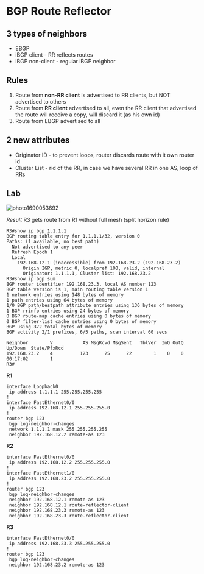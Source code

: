 # BGP Route Reflector 
## 3 types of neighbors
* EBGP
* iBGP client - RR reflects routes
* iBGP non-client - regular iBGP neighbor

## Rules
1. Route from **non-RR client** is advertised to RR clients, but NOT advertised to others
2. Route from **RR client** advertised to all, even the RR client that advertised the route will receive a copy, will discard it (as his own id)
3. Route from EBGP advertised to all

## 2 new attributes
* Originator ID - to prevent loops, router discards route with it own router id
* Cluster List  - rid of the RR, in case we have several RR in one AS, loop of RRs

## Lab
![photo1690053692](https://github.com/DariaShantalova/dariashantalova.github.io/assets/34622678/bb2af5e6-8a4f-4cba-9ddc-47502a8681ea)

*Result*
R3 gets route from R1 without full mesh (split horizon rule)
```
R3#show ip bgp 1.1.1.1
BGP routing table entry for 1.1.1.1/32, version 0
Paths: (1 available, no best path)
  Not advertised to any peer
  Refresh Epoch 1
  Local
    192.168.12.1 (inaccessible) from 192.168.23.2 (192.168.23.2)
      Origin IGP, metric 0, localpref 100, valid, internal
      Originator: 1.1.1.1, Cluster list: 192.168.23.2
R3#show ip bgp sum    
BGP router identifier 192.168.23.3, local AS number 123
BGP table version is 1, main routing table version 1
1 network entries using 148 bytes of memory
1 path entries using 64 bytes of memory
1/0 BGP path/bestpath attribute entries using 136 bytes of memory
1 BGP rrinfo entries using 24 bytes of memory
0 BGP route-map cache entries using 0 bytes of memory
0 BGP filter-list cache entries using 0 bytes of memory
BGP using 372 total bytes of memory
BGP activity 2/1 prefixes, 6/5 paths, scan interval 60 secs

Neighbor        V           AS MsgRcvd MsgSent   TblVer  InQ OutQ Up/Down  State/PfxRcd
192.168.23.2    4          123      25      22        1    0    0 00:17:02        1
R3#
```

**R1**
```
interface Loopback0
 ip address 1.1.1.1 255.255.255.255
!
interface FastEthernet0/0
 ip address 192.168.12.1 255.255.255.0
!
router bgp 123
 bgp log-neighbor-changes
 network 1.1.1.1 mask 255.255.255.255
 neighbor 192.168.12.2 remote-as 123
```
**R2**
```
interface FastEthernet0/0
 ip address 192.168.12.2 255.255.255.0
!
interface FastEthernet1/0
 ip address 192.168.23.2 255.255.255.0
!
router bgp 123
 bgp log-neighbor-changes
 neighbor 192.168.12.1 remote-as 123
 neighbor 192.168.12.1 route-reflector-client
 neighbor 192.168.23.3 remote-as 123
 neighbor 192.168.23.3 route-reflector-client
```
**R3**
```
interface FastEthernet0/0
 ip address 192.168.23.3 255.255.255.0
!
router bgp 123
 bgp log-neighbor-changes
 neighbor 192.168.23.2 remote-as 123
```






